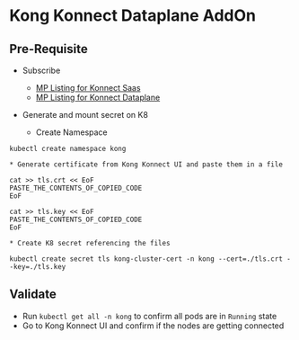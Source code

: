 # Kong Konnect Dataplane AddOn

## Pre-Requisite

* Subscribe 
    - [MP Listing for Konnect Saas](https://aws.amazon.com/marketplace/pp/prodview-7zds3oxx3ntjy?sr=0-2&ref_=beagle&applicationId=AWS-Marketplace-Console)
    - [MP Listing for Konnect Dataplane](https://aws.amazon.com/marketplace/pp/prodview-4lozhkbtgizp4?applicationId=AWS-Marketplace-Console&ref_=beagle&sr=0-1)

* Generate and mount secret on K8

    * Create Namespace

```
kubectl create namespace kong
```

    * Generate certificate from Kong Konnect UI and paste them in a file

```
cat >> tls.crt << EoF
PASTE_THE_CONTENTS_OF_COPIED_CODE
EoF
```

```
cat >> tls.key << EoF
PASTE_THE_CONTENTS_OF_COPIED_CODE
EoF
```
    * Create K8 secret referencing the files

```
kubectl create secret tls kong-cluster-cert -n kong --cert=./tls.crt --key=./tls.key
```



## Validate

* Run `kubectl get all -n kong` to confirm all pods are in `Running` state
* Go to Kong Konnect UI and confirm if the nodes are getting connected
